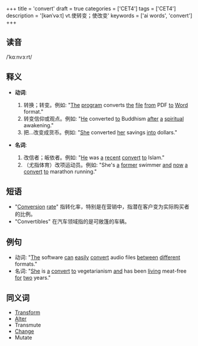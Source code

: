 +++
title = 'convert'
draft = true
categories = ['CET4']
tags = ['CET4']
description = '[kənˈvəːt] vt.使转变；使改变'
keywords = ['ai words', 'convert']
+++

## 读音
/ˈkɑːnvɜːrt/

## 释义
- **动词**:
  1. 转换；转变。例如: "[The](/post/the/) [program](/post/program/) converts [the](/post/the/) [file](/post/file/) [from](/post/from/) PDF [to](/post/to/) [Word](/post/word/) format."
  2. 转变信仰或观点。例如: "[He](/post/he/) converted [to](/post/to/) Buddhism [after](/post/after/) [a](/post/a/) [spiritual](/post/spiritual/) awakening."
  3. 把…改变成货币。例如: "[She](/post/she/) converted [her](/post/her/) savings [into](/post/into/) dollars."

- **名词**:
  1. 改信者；皈依者。例如: "[He](/post/he/) was [a](/post/a/) [recent](/post/recent/) [convert](/post/convert/) [to](/post/to/) Islam."
  2. （尤指体育）改项运动员。例如: "She's [a](/post/a/) [former](/post/former/) swimmer [and](/post/and/) [now](/post/now/) [a](/post/a/) [convert](/post/convert/) [to](/post/to/) marathon running."

## 短语
- "[Conversion](/post/conversion/) [rate](/post/rate/)" 指转化率，特别是在营销中，指潜在客户变为实际购买者的比例。
- "Convertibles" 在汽车领域指的是可敞篷的车辆。

## 例句
- 动词: "[The](/post/the/) software [can](/post/can/) [easily](/post/easily/) [convert](/post/convert/) audio files [between](/post/between/) [different](/post/different/) formats."
- 名词: "[She](/post/she/) is [a](/post/a/) [convert](/post/convert/) [to](/post/to/) vegetarianism [and](/post/and/) has been [living](/post/living/) meat-free [for](/post/for/) [two](/post/two/) years."

## 同义词
- [Transform](/post/transform/)
- [Alter](/post/alter/)
- Transmute
- [Change](/post/change/)
- Mutate
